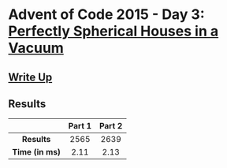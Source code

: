 # Advent of Code 2015 - Day 3: [Perfectly Spherical Houses in a Vacuum](https://adventofcode.com/2015/day/3)

## [Write Up](https://codingap.github.io/advent-of-code/writeups/2015/day03)
## Results
|| **Part 1** | **Part 2** |
|:--:|:---:|:---:|
| **Results** | 2565 | 2639 |
| **Time (in ms)** | 2.11 | 2.13 |
